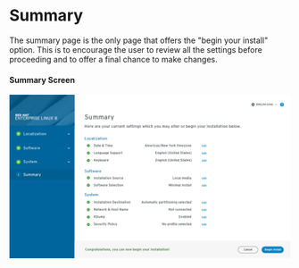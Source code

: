 # Summary
The summary page is the only page that offers the "begin your install" option. This is to encourage the user to review all the settings before proceeding and to offer a final chance to make changes.
#### Summary Screen
![Software Selection](assets/imgs/Summary.jpg)
